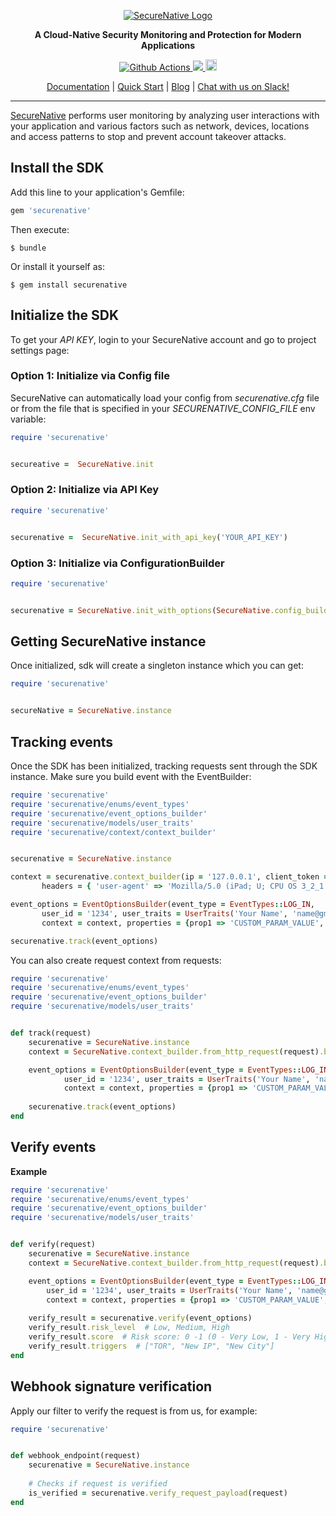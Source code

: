<p align="center">
  <a href="https://www.securenative.com"><img src="https://user-images.githubusercontent.com/45174009/77826512-f023ed80-7120-11ea-80e0-58aacde0a84e.png" alt="SecureNative Logo"/></a>
</p>

<p align="center">
  <b>A Cloud-Native Security Monitoring and Protection for Modern Applications</b>
</p>
<p align="center">
  <a href="https://github.com/securenative/securenative-ruby">
    <img alt="Github Actions" src="https://github.com/securenative/securenative-ruby/workflows/CI/badge.svg">
  </a>
  <a href="https://codecov.io/gh/securenative/securenative-ruby">
    <img src="https://codecov.io/gh/securenative/securenative-ruby/branch/master/graph/badge.svg" />
  </a>
  <a href="https://badge.fury.io/rb/securenative"><img src="https://badge.fury.io/rb/securenative.svg" alt="Gem Version" height="18"></a>
</p>
<p align="center">
  <a href="https://docs.securenative.com">Documentation</a> |
  <a href="https://docs.securenative.com/quick-start">Quick Start</a> |
  <a href="https://blog.securenative.com">Blog</a> |
  <a href="">Chat with us on Slack!</a>
</p>
<hr/>


[SecureNative](https://www.securenative.com/) performs user monitoring by analyzing user interactions with your application and various factors such as network, devices, locations and access patterns to stop and prevent account takeover attacks.


## Install the SDK

Add this line to your application's Gemfile:

```ruby
gem 'securenative'
```

Then execute:

    $ bundle

Or install it yourself as:

    $ gem install securenative

## Initialize the SDK

To get your *API KEY*, login to your SecureNative account and go to project settings page:

### Option 1: Initialize via Config file
SecureNative can automatically load your config from *securenative.cfg* file or from the file that is specified in your *SECURENATIVE_CONFIG_FILE* env variable:

```ruby
require 'securenative'


secureative =  SecureNative.init
```
### Option 2: Initialize via API Key

```ruby
require 'securenative'


securenative =  SecureNative.init_with_api_key('YOUR_API_KEY')
```

### Option 3: Initialize via ConfigurationBuilder
```ruby
require 'securenative'


securenative = SecureNative.init_with_options(SecureNative.config_builder(api_key = 'API_KEY', max_event = 10, log_level = 'ERROR'))                                 
```

## Getting SecureNative instance
Once initialized, sdk will create a singleton instance which you can get: 
```ruby
require 'securenative'


secureNative = SecureNative.instance
```

## Tracking events

Once the SDK has been initialized, tracking requests sent through the SDK
instance. Make sure you build event with the EventBuilder:

 ```ruby
require 'securenative'
require 'securenative/enums/event_types'
require 'securenative/event_options_builder'
require 'securenative/models/user_traits'
require 'securenative/context/context_builder'


securenative = SecureNative.instance

context = securenative.context_builder(ip = '127.0.0.1', client_token = 'SECURED_CLIENT_TOKEN',
        headers = { 'user-agent' => 'Mozilla/5.0 (iPad; U; CPU OS 3_2_1 like Mac OS X; en-us) AppleWebKit/531.21.10 (KHTML, like Gecko) Mobile/7B405' })

event_options = EventOptionsBuilder(event_type = EventTypes::LOG_IN,
        user_id = '1234', user_traits = UserTraits('Your Name', 'name@gmail.com'),
        context = context, properties = {prop1 => 'CUSTOM_PARAM_VALUE', prop2 => true, prop3 => 3}).build

securenative.track(event_options)
 ```

You can also create request context from requests:

```ruby
require 'securenative'
require 'securenative/enums/event_types'
require 'securenative/event_options_builder'
require 'securenative/models/user_traits'


def track(request)
    securenative = SecureNative.instance
    context = SecureNative.context_builder.from_http_request(request).build

    event_options = EventOptionsBuilder(event_type = EventTypes::LOG_IN,
            user_id = '1234', user_traits = UserTraits('Your Name', 'name@gmail.com'),
            context = context, properties = {prop1 => 'CUSTOM_PARAM_VALUE', prop2 => true, prop3 => 3}).build
    
    securenative.track(event_options)
end
```

## Verify events

**Example**

```ruby
require 'securenative'
require 'securenative/enums/event_types'
require 'securenative/event_options_builder'
require 'securenative/models/user_traits'


def verify(request)
    securenative = SecureNative.instance
    context = SecureNative.context_builder.from_http_request(request).build

    event_options = EventOptionsBuilder(event_type = EventTypes::LOG_IN,
        user_id = '1234', user_traits = UserTraits('Your Name', 'name@gmail.com'),
        context = context, properties = {prop1 => 'CUSTOM_PARAM_VALUE', prop2 => true, prop3 => 3}).build
    
    verify_result = securenative.verify(event_options)
    verify_result.risk_level  # Low, Medium, High
    verify_result.score  # Risk score: 0 -1 (0 - Very Low, 1 - Very High)
    verify_result.triggers  # ["TOR", "New IP", "New City"]
end
```

## Webhook signature verification

Apply our filter to verify the request is from us, for example:

```ruby
require 'securenative'


def webhook_endpoint(request)
    securenative = SecureNative.instance
    
    # Checks if request is verified
    is_verified = securenative.verify_request_payload(request)
end
 ```
